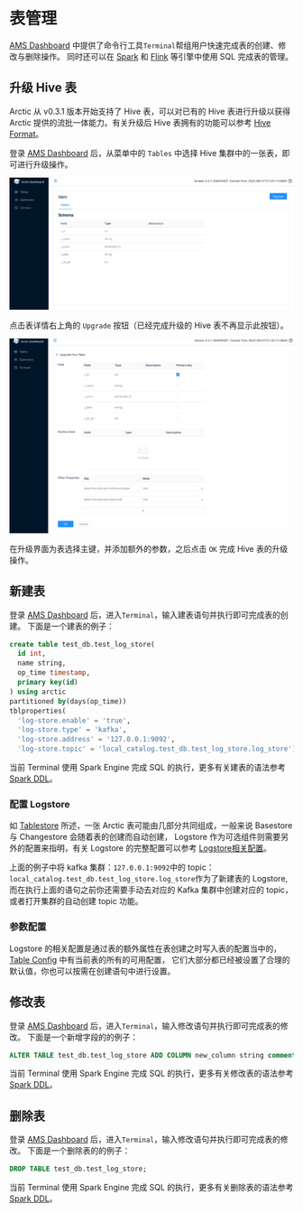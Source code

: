 # 表管理
[AMS Dashboard](http://localhost:1630) 中提供了命令行工具`Terminal`帮组用户快速完成表的创建、修改与删除操作。
同时还可以在 [Spark](../spark/spark-ddl.md) 和 [Flink](../flink/flink-ddl.md) 等引擎中使用 SQL 完成表的管理。

## 升级 Hive 表
Arctic 从 v0.3.1 版本开始支持了 Hive 表，可以对已有的 Hive 表进行升级以获得 Arctic 提供的流批一体能力。有关升级后 Hive 表拥有的功能可以参考 [Hive Format](../table-fomat/hive-format.md)。

登录 [AMS Dashboard](http://localhost:1630) 后，从菜单中的 `Tables` 中选择 Hive 集群中的一张表，即可进行升级操作。

![Hive Table Detail](../images/meta-service/hive-table-detail.png)

点击表详情右上角的 `Upgrade` 按钮（已经完成升级的 Hive 表不再显示此按钮）。

![Hive Table Upgrade](../images/meta-service/hive-table-upgrade.png)

在升级界面为表选择主键，并添加额外的参数，之后点击 `OK` 完成 Hive 表的升级操作。

## 新建表
登录 [AMS Dashboard](http://localhost:1630) 后，进入`Terminal`，输入建表语句并执行即可完成表的创建。
下面是一个建表的例子：

```sql
create table test_db.test_log_store(
  id int,
  name string,
  op_time timestamp,
  primary key(id)
) using arctic
partitioned by(days(op_time))
tblproperties(
  'log-store.enable' = 'true',
  'log-store.type' = 'kafka',
  'log-store.address' = '127.0.0.1:9092',
  'log-store.topic' = 'local_catalog.test_db.test_log_store.log_store');
```

当前 Terminal 使用 Spark Engine 完成 SQL 的执行，更多有关建表的语法参考 [Spark DDL](../spark/spark-ddl.md#create-table)。

### 配置 Logstore
如 [Tablestore](../table-format/table-store.md) 所述，一张 Arctic 表可能由几部分共同组成，一般来说 Basestore 与 Changestore 会随着表的创建而自动创建，
Logstore 作为可选组件则需要另外的配置来指明，有关 Logstore 的完整配置可以参考 [Logstore相关配置](table-properties.md#logstore)。

上面的例子中将 kafka 集群：`127.0.0.1:9092`中的 topic：`local_catalog.test_db.test_log_store.log_store`作为了新建表的 Logstore,
而在执行上面的语句之前你还需要手动去对应的 Kafka 集群中创建对应的 topic，或者打开集群的自动创建 topic 功能。

### 参数配置
Logstore 的相关配置是通过表的额外属性在表创建之时写入表的配置当中的，[Table Config](table-properties.md) 中有当前表的所有的可用配置，
它们大部分都已经被设置了合理的默认值，你也可以按需在创建语句中进行设置。

## 修改表

登录 [AMS Dashboard](http://localhost:1630) 后，进入`Terminal`，输入修改语句并执行即可完成表的修改。
下面是一个新增字段的的例子：

```sql
ALTER TABLE test_db.test_log_store ADD COLUMN new_column string comment 'new_column docs';
```

当前 Terminal 使用 Spark Engine 完成 SQL 的执行，更多有关修改表的语法参考 [Spark DDL](../spark/spark-ddl.md#alter-table)。

## 删除表

登录 [AMS Dashboard](http://localhost:1630) 后，进入`Terminal`，输入修改语句并执行即可完成表的修改。
下面是一个删除表的的例子：

```sql
DROP TABLE test_db.test_log_store;
```

当前 Terminal 使用 Spark Engine 完成 SQL 的执行，更多有关删除表的语法参考 [Spark DDL](../spark/spark-ddl.md#drop-table)。